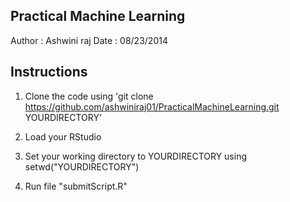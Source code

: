Practical Machine Learning
---------------------------

Author : Ashwini raj
Date   : 08/23/2014

Instructions
-------------

1) Clone the code using 'git clone https://github.com/ashwiniraj01/PracticalMachineLearning.git YOURDIRECTORY'

2) Load your RStudio

3) Set your working directory to YOURDIRECTORY using setwd("YOURDIRECTORY")

4) Run file "submitScript.R"
